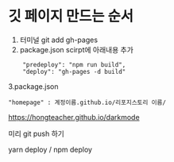 # 깃 페이지 만드는 순서

1. 터미널 git add gh-pages
2. package.json scirpt에 아래내용 추가
```
    "predeploy": "npm run build",
    "deploy": "gh-pages -d build"
```
3.package.json
```
"homepage" : 계정이름.github.io/리포지스토리 이름/
```
https://hongteacher.github.io/darkmode

미리 git push 하기

yarn deploy  / npm deploy
